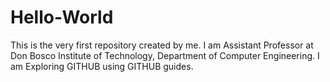 # Hello-World
This is the very first repository created by me.
I am Assistant Professor at Don Bosco Institute of Technology, Department of Computer Engineering. I am Exploring GITHUB using GITHUB guides. 
